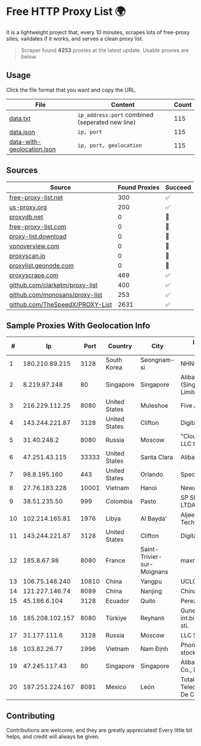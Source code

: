 
# Free HTTP Proxy List 🌍

It is a lightweight project that, every 10 minutes, scrapes lots of free-proxy sites, validates if it works, and serves a clean proxy list.


> Scraper found **4253** proxies at the latest update. Usable proxies are below.

## Usage

Click the file format that you want and copy the URL.


|File|Content|Count|
|----|-------|-----|
|[data.txt](https://raw.githubusercontent.com/themiralay/Proxy-List-World/master/data.txt)|`ip_address:port` combined (seperated new line)|115|
|[data.json](https://raw.githubusercontent.com/themiralay/Proxy-List-World/master/data.json)|`ip, port`|115|
|[data-with-geolocation.json](https://raw.githubusercontent.com/themiralay/Proxy-List-World/master/data-with-geolocation.json)|`ip, port, geolocation`|115|

## Sources

|Source|Found Proxies|Succeed|
|------|-------------|-------|
|[free-proxy-list.net](https://free-proxy-list.net)|300|✅|
|[us-proxy.org](https://www.us-proxy.org)|200|✅|
|[proxydb.net](http://proxydb.net)|0|🚫|
|[free-proxy-list.com](https://free-proxy-list.com/?page=&port=&type%5B%5D=http&type%5B%5D=https&up_time=0&search=Search)|0|🚫|
|[proxy-list.download](https://www.proxy-list.download/HTTP)|0|🚫|
|[vpnoverview.com](https://vpnoverview.com/privacy/anonymous-browsing/free-proxy-servers)|0|🚫|
|[proxyscan.io](https://www.proxyscan.io)|0|🚫|
|[proxylist.geonode.com](https://proxylist.geonode.com/api/proxy-list?limit=300&page=1&sort_by=lastChecked&sort_type=desc&protocols=http,https)|0|🚫|
|[proxyscrape.com](https://api.proxyscrape.com/v2/?request=displayproxies&protocol=http&timeout=10000&country=all&ssl=all&anonymity=all)|469|✅|
|[github.com/clarketm/proxy-list](https://raw.githubusercontent.com/clarketm/proxy-list/master/proxy-list-raw.txt)|400|✅|
|[github.com/monosans/proxy-list](https://raw.githubusercontent.com/monosans/proxy-list/main/proxies/http.txt)|253|✅|
|[github.com/TheSpeedX/PROXY-List](https://raw.githubusercontent.com/TheSpeedX/PROXY-List/master/http.txt)|2631|✅|


## Sample Proxies With Geolocation Info

|#|Ip|Port|Country|City|Internet Service Provider|
|-|--|----|-------|----|-------------------------|
|1|180.210.89.215|3128|South Korea|Seongnam-si|NHNCLOUD|
|2|8.219.97.248|80|Singapore|Singapore|Alibaba Cloud (Singapore) Private Limited|
|3|216.229.112.25|8080|United States|Muleshoe|Five Area Systems, LLC|
|4|143.244.221.87|3128|United States|Clifton|DigitalOcean, LLC|
|5|31.40.248.2|8080|Russia|Moscow|"Cloud Technologies" LLC trading as Cloud.ru|
|6|47.251.43.115|33333|United States|Santa Clara|Alibaba Cloud LLC|
|7|98.8.195.160|443|United States|Orlando|Spectrum|
|8|27.76.183.228|10001|Vietnam|Hanoi|Newass2011xDSLHCMC|
|9|38.51.235.50|999|Colombia|Pasto|SP SISTEMAS PALACIOS LTDA|
|10|102.214.165.81|1976|Libya|Al Bayda'|Aljeel Aljadeed For Technology|
|11|143.244.221.87|3128|United States|Clifton|DigitalOcean, LLC|
|12|185.8.67.98|8080|France|Saint-Trivier-sur-Moignans|maxnod|
|13|106.75.146.240|10810|China|Yangpu|UCLOUD|
|14|121.227.146.74|8089|China|Nanjing|China Telecom|
|15|45.186.6.104|3128|Ecuador|Quito|Perez Tito Julio Cesar|
|16|185.208.102.157|8080|Türkiye|Reyhanlı|Guneydogu Telekom int.bil. ve ilt. hiz. tic. ltd. sti.|
|17|31.177.111.6|3128|Russia|Moscow|LLC Smart Ape|
|18|103.82.26.77|1996|Vietnam|Nam Định|Phong Thuy media joint stock company|
|19|47.245.117.43|80|Singapore|Singapore|Alibaba (US) Technology Co., Ltd.|
|20|187.251.224.167|8081|Mexico|León|Total Play Telecomunicaciones SA De CV|



## Contributing

Contributions are welcome, and they are greatly appreciated! Every
little bit helps, and credit will always be given.

